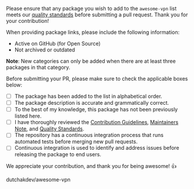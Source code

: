 Please ensure that any package you wish to add to the `awesome-vpn` list meets our [quality standards](https://github.com/dutchakdev/awesome-vpn/blob/main/CONTRIBUTING.md#quality-standards) before submitting a pull request. Thank you for your contribution!

When providing package links, please include the following information:
- Active on GitHub (for Open Source)
- Not archived or outdated

**Note**: New categories can only be added when there are at least three packages in that category.

Before submitting your PR, please make sure to check the applicable boxes below:

- [ ] The package has been added to the list in alphabetical order.
- [ ] The package description is accurate and grammatically correct.
- [ ] To the best of my knowledge, this package has not been previously listed here.
- [ ] I have thoroughly reviewed the [Contribution Guidelines](https://github.com/dutchakdev/awesome-vpn/blob/main/CONTRIBUTING.md#contribution-guidelines), [Maintainers Note](https://github.com/dutchakdev/awesome-vpn/blob/main/CONTRIBUTING.md#maintainers), and [Quality Standards](https://github.com/dutchakdev/awesome-vpn/blob/main/CONTRIBUTING.md#quality-standards).
- [ ] The repository has a continuous integration process that runs automated tests before merging new pull requests.
- [ ] Continuous integration is used to identify and address issues before releasing the package to end users.

We appreciate your contribution, and thank you for being awesome! :+1:

dutchakdev/awesome-vpn